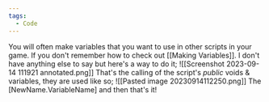 ```yaml
---
tags:
  - Code
---
```

You will often make variables that you want to use in other scripts in your game. If you don't remember how to check out [[Making Variables]]. I don't have anything else to say but here's a way to do it;
![[Screenshot 2023-09-14 111921 annotated.png]]
That's the calling of the script's *public* voids & variables, they are used like so;
![[Pasted image 20230914112250.png]]
The [NewName.VariableName] and then that's it!